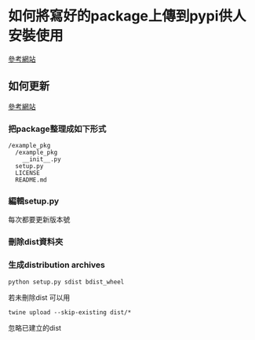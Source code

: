 # 如何將寫好的package上傳到pypi供人安裝使用

[參考網站](https://medium.com/%E8%B3%87%E5%B7%A5%E7%AD%86%E8%A8%98/%E6%89%93%E5%8C%85python-module-%E5%88%B0pypi-%E4%B8%8A-aef1f73e1774)

## 如何更新
[參考網站](https://ganjinzero.github.io/2019/01/17/%E5%9C%A8PyPI%E4%B8%8A%E5%8F%91%E5%B8%83%E5%B9%B6%E6%9B%B4%E6%96%B0%E8%87%AA%E5%B7%B1%E7%9A%84python-package/)
### 把package整理成如下形式
```
/example_pkg
  /example_pkg
    __init__.py
  setup.py
  LICENSE
  README.md
```

### 編輯setup.py
每次都要更新版本號

### 刪除dist資料夾

### 生成distribution archives
```
python setup.py sdist bdist_wheel
```
若未刪除dist 可以用
```
twine upload --skip-existing dist/*
```
忽略已建立的dist
